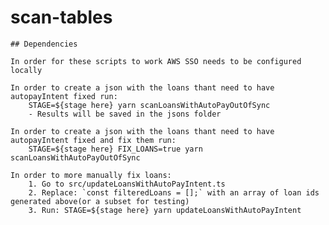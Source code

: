 # scan-tables

    ## Dependencies

    In order for these scripts to work AWS SSO needs to be configured locally

    In order to create a json with the loans thant need to have autopayIntent fixed run:
        STAGE=${stage here} yarn scanLoansWithAutoPayOutOfSync
        - Results will be saved in the jsons folder

    In order to create a json with the loans thant need to have autopayIntent fixed and fix them run:
        STAGE=${stage here} FIX_LOANS=true yarn scanLoansWithAutoPayOutOfSync

    In order to more manually fix loans:
        1. Go to src/updateLoansWithAutoPayIntent.ts
        2. Replace: `const filteredLoans = [];` with an array of loan ids generated above(or a subset for testing)
        3. Run: STAGE=${stage here} yarn updateLoansWithAutoPayIntent
